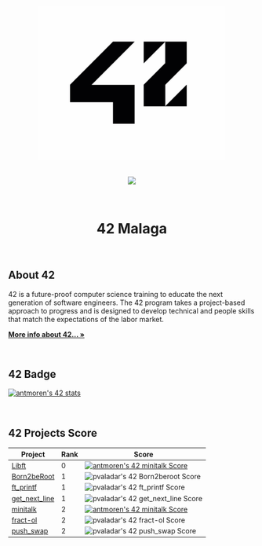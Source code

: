 <br />
<div align="center">
  <a href="https://amiguelmoreno.github.io/IOS-Calculator/">
    <img src="42.jpg" alt="Logo" width="380">
  </a>
  <br />
  <br />
  <p align="center">
    <a href="#">
      <img src="https://skillicons.dev/icons?i=vscode,c,vim,git,github" />
    </a>
  </p> 
  <br />
  <h1>42 Malaga</h1>
  <br />
</div>


## About 42

42 is a future-proof computer science training to educate the next generation of software engineers. The 42 program takes a project-based approach to progress and is designed to develop technical and people skills that match the expectations of the labor market.

<a href="https://42.fr/en/homepage/"><strong>More info about 42... »</strong></a>

<br />

## 42 Badge

[![antmoren's 42 stats](https://badge42.vercel.app/api/v2/cl47airxk008409law51ifuyg/stats?cursusId=21&coalitionId=275)](https://github.com/JaeSeoKim/badge42)

<br />

## 42 Projects Score

| Project | Rank | Score |
| ------ | ------ | ------ |
| [Libft](https://github.com/pvaladares/42cursus-00-Libft) | 0 | [![antmoren's 42 minitalk Score](https://badge42.vercel.app/api/v2/cl47airxk008409law51ifuyg/project/2617179)](https://github.com/JaeSeoKim/badge42) |
| [Born2beRoot](https://github.com/pvaladares/42cursus-01-Born2BeRoot) | 1 | ![pvaladar's 42 Born2beroot Score](https://badge42.vercel.app/api/v2/cl34ggaad004009jmq2lkluen/project/2528405) |
| [ft_printf](https://github.com/pvaladares/42cursus-01-ft_printf) | 1 | ![pvaladar's 42 ft_printf Score](https://badge42.vercel.app/api/v2/cl34ggaad004009jmq2lkluen/project/2528591) |
| [get_next_line](https://github.com/pvaladares/42cursus-01-get_next_line) | 1 | ![pvaladar's 42 get_next_line Score](https://badge42.vercel.app/api/v2/cl34ggaad004009jmq2lkluen/project/2528592) |
| [minitalk](https://github.com/pvaladares/42cursus-02-minitalk) | 2 | [![antmoren's 42 minitalk Score](https://badge42.vercel.app/api/v2/cl47airxk008409law51ifuyg/project/2617179)](https://github.com/JaeSeoKim/badge42)
| [fract-ol]() | 2 | ![pvaladar's 42 fract-ol Score](https://badge42.vercel.app/api/v2/cl34ggaad004009jmq2lkluen/project/2681439)
| [push_swap](https://github.com/pvaladares/42cursus-02-push_swap) | 2 | ![pvaladar's 42 push_swap Score](https://badge42.vercel.app/api/v2/cl34ggaad004009jmq2lkluen/project/2630765)

